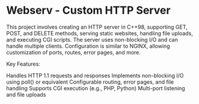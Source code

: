 # Webserv - Custom HTTP Server

This project involves creating an HTTP server in C++98, supporting GET, POST, and DELETE methods, serving static websites, handling file uploads, and executing CGI scripts. The server uses non-blocking I/O and can handle multiple clients. Configuration is similar to NGINX, allowing customization of ports, routes, error pages, and more.


Key Features:

Handles HTTP 1.1 requests and responses
Implements non-blocking I/O using poll() or equivalent
Configurable routing, error pages, and file handling
Supports CGI execution (e.g., PHP, Python)
Multi-port listening and file uploads
